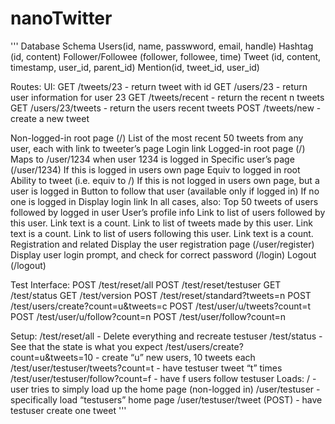 # nanoTwitter

'''
Database Schema
Users(id, name, passwword, email, handle)
Hashtag (id, content)
Follower/Followee (follower, followee, time)
Tweet (id, content, timestamp, user_id, parent_id)
Mention(id, tweet_id, user_id)

Routes:
UI:
  GET /tweets/23 - return tweet with id
  GET /users/23 - return user information for user 23
  GET /tweets/recent - return the recent n tweets
  GET /users/23/tweets - return the users recent tweets
  POST /tweets/new - create a new tweet

  Non-logged-in root page (/)
    List of the most recent 50 tweets from any user, each with link to tweeter’s page
    Login link
  Logged-in root page (/)
    Maps to /user/1234 when user 1234 is logged in
  Specific user’s page (/user/1234)
    If this is logged in users own page
      Equiv to logged in root
      Ability to tweet (i.e. equiv to /)
    If this is not logged in users own page, but a user is logged in
      Button to follow that user (available only if logged in)
    If no one is logged in
      Display login link
  In all cases, also:
    Top 50 tweets of users followed by logged in user
    User’s profile info
    Link to list of users followed by this user. Link text is a count.
    Link to list of tweets made by this user. Link text is a count.
    Link to list of users following this user. Link text is a count.
  Registration and related
    Display the user registration page (/user/register)
    Display user login prompt, and check for correct password (/login)
    Logout (/logout)


Test Interface:
  POST /test/reset/all
  POST /test/reset/testuser
  GET /test/status
  GET /test/version
  POST /test/reset/standard?tweets=n
  POST /test/users/create?count=u&tweets=c
  POST /test/user/u/tweets?count=t
  POST /test/user/u/follow?count=n
  POST /test/user/follow?count=n

Setup:
  /test/reset/all - Delete everything and recreate testuser
  /test/status - See that the state is what you expect
  /test/users/create?count=u&tweets=10 - create “u” new users, 10 tweets each
  /test/user/testuser/tweets?count=t - have testuser tweet “t” times
  /test/user/testuser/follow?count=f - have f users follow testuser
Loads:
  / - user tries to simply load up the home page (non-logged in)
  /user/testuser - specifically load “testusers” home page
  /user/testuser/tweet (POST) - have testuser create one tweet
'''
